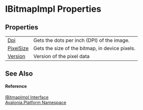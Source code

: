 # IBitmapImpl Properties




## Properties
<table>
<tr>
<td><a href="P_Avalonia_Platform_IBitmapImpl_Dpi">Dpi</a></td>
<td>Gets the dots per inch (DPI) of the image.</td>
</tr>
<tr>
<td><a href="P_Avalonia_Platform_IBitmapImpl_PixelSize">PixelSize</a></td>
<td>Gets the size of the bitmap, in device pixels.</td>
</tr>
<tr>
<td><a href="P_Avalonia_Platform_IBitmapImpl_Version">Version</a></td>
<td>Version of the pixel data</td>
</tr>
</table>

## See Also


#### Reference
<a href="T_Avalonia_Platform_IBitmapImpl">IBitmapImpl Interface</a>  
<a href="N_Avalonia_Platform">Avalonia.Platform Namespace</a>  
